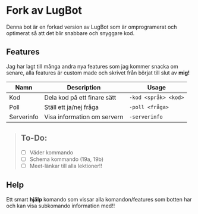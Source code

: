 # Fork av LugBot

Denna bot är en forkad version av LugBot som är omprogramerat och optimerat så att det blir snabbare och snyggare kod.


## Features

Jag har lagt till många andra nya features som jag kommer snacka om senare, alla features är custom made och skrivet från börjat till slut av **mig!** 

|Namn|Description  |Usage|
|--|--|--|
| Kod | Dela kod på ett finare sätt |`-kod <språk> <kod>`  |
| Poll| Ställ ett ja/nej fråga |`-poll <fråga>`  |
| Serverinfo | Visa information om servern |`-serverinfo`  |

> To-Do: 
> - 
> - [ ] Väder kommando
> - [ ] Schema kommando (19a, 19b)
> - [ ] Meet-länkar till alla lektioner!!



## Help

Ett smart **hjälp** komando som vissar alla komandon/features som botten har och kan visa subkomando information med!!
